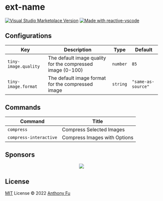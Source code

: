 # ext-name

<a href="https://marketplace.visualstudio.com/items?itemName=antfu.ext-name" target="__blank"><img src="https://img.shields.io/visual-studio-marketplace/v/antfu.ext-name.svg?color=eee&amp;label=VS%20Code%20Marketplace&logo=visual-studio-code" alt="Visual Studio Marketplace Version" /></a>
<a href="https://kermanx.github.io/reactive-vscode/" target="__blank"><img src="https://img.shields.io/badge/made_with-reactive--vscode-%23007ACC?style=flat&labelColor=%23229863"  alt="Made with reactive-vscode" /></a>

## Configurations

<!-- configs -->

| Key                  | Description                                                | Type     | Default            |
| -------------------- | ---------------------------------------------------------- | -------- | ------------------ |
| `tiny-image.quality` | The default image quality for the compressed image (0-100) | `number` | `85`               |
| `tiny-image.format`  | The default image format for the compressed image          | `string` | `"same-as-source"` |

<!-- configs -->

## Commands

<!-- commands -->

| Command                | Title                        |
| ---------------------- | ---------------------------- |
| `compress`             | Compress Selected Images     |
| `compress-interactive` | Compress Images with Options |

<!-- commands -->

## Sponsors

<p align="center">
  <a href="https://cdn.jsdelivr.net/gh/antfu/static/sponsors.svg">
    <img src='https://cdn.jsdelivr.net/gh/antfu/static/sponsors.png'/>
  </a>
</p>

## License

[MIT](./LICENSE.md) License © 2022 [Anthony Fu](https://github.com/antfu)

